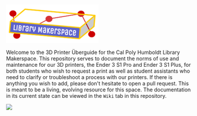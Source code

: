 <img src="https://github.com/cph-library-makerspace/3d-printer-uberguide/blob/main/assets/makerspaceLogo.png" width="250">

Welcome to the 3D Printer Überguide for the Cal Poly Humboldt Library Makerspace. This repository serves to document the norms of use and maintenance for our 3D printers, the Ender 3 S1 Pro and Ender 3 S1 Plus, for both students who wish to request a print as well as student assistants who need to clarify or troubleshoot a process with our printers. If there is anything you wish to add, please don't hesitate to open a pull request. This is meant to be a living, evolving resource for this space. The documentation in its current state can be viewed in the `Wiki` tab in this repository.

<img src="https://github.com/cph-library-makerspace/3d-printer-uberguide/blob/main/assets/makerspaceSign.png" width="500">
